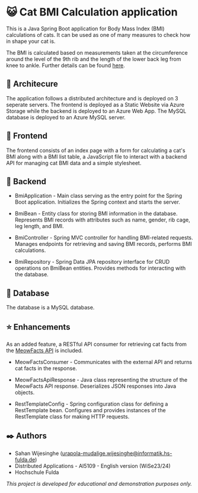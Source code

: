 #  😺 Cat BMI Calculation application

This is a Java Spring Boot application for Body Mass Index (BMI) calculations of cats. It can be used as one of many measures to check how in shape your cat is.

The BMI is calculated based on measurements taken at the circumference around the level of the 9th rib and the length of the lower back leg from knee to ankle. 
Further details can be found [here](https://worldanimalfoundation.org/cats/bmi-calculator/).

## 🚀 Architecure

The application follows a distributed architecture and is deployed on 3 seperate servers. The frontend is deployed as a Static Website via Azure Storage while the backend is deployed to an Azure Web App. The MySQL database is deployed to an Azure MySQL server.

## 📑 Frontend

The frontend consists of an index page with a form for calculating a cat's BMI along with a BMI list table, a JavaScript file to interact with a backend API for managing cat BMI data and a simple stylesheet.

## 📑 Backend

- BmiApplication - Main class serving as the entry point for the Spring Boot application. Initializes the Spring context and starts the server.

- BmiBean - Entity class for storing BMI information in the database. Represents BMI records with attributes such as name, gender, rib cage, leg length, and BMI.

- BmiController - Spring MVC controller for handling BMI-related requests. Manages endpoints for retrieving and saving BMI records, performs BMI calculations.

- BmiRepository - Spring Data JPA repository interface for CRUD operations on BmiBean entities. Provides methods for interacting with the database.

## 📑 Database

The database is a MySQL database.

## ⭐ Enhancements

As an added feature, a RESTful API consumer for retrieving cat facts from the [MeowFacts API](https://github.com/wh-iterabb-it/meowfacts) is included. 

- MeowFactsConsumer - Communicates with the external API and returns cat facts in the response.

- MeowFactsApiResponse - Java class representing the structure of the MeowFacts API response. Deserializes JSON responses into Java objects.

- RestTemplateConfig - Spring configuration class for defining a RestTemplate bean. Configures and provides instances of the RestTemplate class for making HTTP requests.

## ✒️ Authors

- Sahan Wijesinghe (urapola-mudalige.wijesinghe@informatik.hs-fulda.de)
- Distributed Applications - AI5109 - English version (WiSe23/24)
- Hochschule Fulda

_This project is developed for educational and demonstration purposes only._